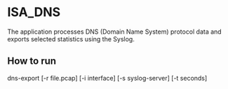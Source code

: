 # ISA_DNS

The application processes DNS (Domain Name System) protocol data and exports selected statistics using the Syslog.

## How to run 
dns-export [-r file.pcap] [-i interface] [-s syslog-server] [-t seconds]

